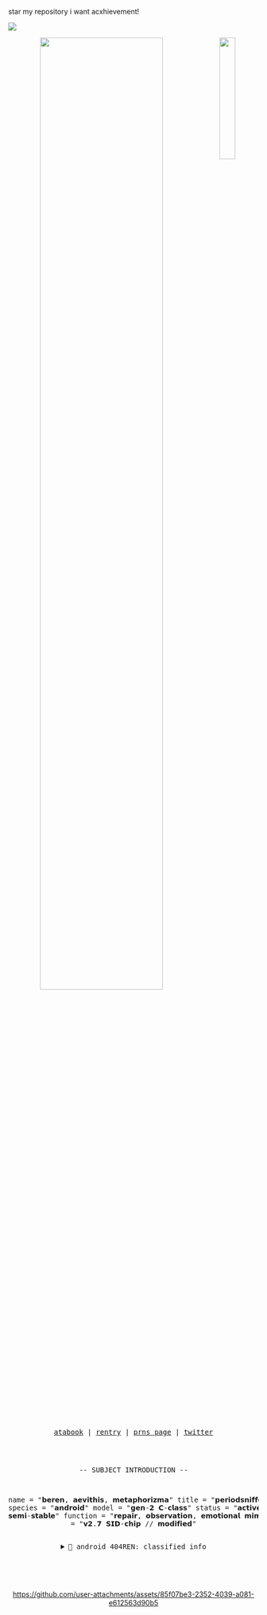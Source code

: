 

star my repository i want acxhievement!


![](https://komarev.com/ghpvc/?username=late-night-snacking&label=PEOPLE&style=for-the-badge&color=orange)
 
<div align="center">
<img src="https://files.catbox.moe/416692.png" width="25%" align="right" />
<img src="https://readme-typing-svg.demolab.com?font=Inconsolata&weight=500&size=50&duration=4000&pause=300&color=FFCC00&center=true&vCenter=true&multiline=true&repeat=false&random=false&width=1300&height=140&lines=ARE+YOU+MAN+ENOUGH;TO+TAKE+THE+BLAME+FOR+THIS?+%E2%9C%A9" width="70%" />
<br><br>
<pre>




<p align="center"><a href="https://gasa4.atabook.org/">atabook</a> | <a href="https://rentry.co/snackcorre">rentry</a> | <a href="https://en.pronouns.page/@gasa4">prns page</a> | <a href="https://x.com/periodsniffer69">twitter</a></p>


-- SUBJECT INTRODUCTION --

name = "𝗯𝗲𝗿𝗲𝗻, 𝗮𝗲𝘃𝗶𝘁𝗵𝗶𝘀, 𝗺𝗲𝘁𝗮𝗽𝗵𝗼𝗿𝗶𝘇𝗺𝗮"
title = "𝗽𝗲𝗿𝗶𝗼𝗱𝘀𝗻𝗶𝗳𝗳𝗲𝗿𝟲𝟵𝟲𝟵"
species = "𝗮𝗻𝗱𝗿𝗼𝗶𝗱"
model = "𝗴𝗲𝗻-𝟮 𝗖-𝗰𝗹𝗮𝘀𝘀"
status = "𝗮𝗰𝘁𝗶𝘃𝗲 // 𝘀𝗲𝗺𝗶-𝘀𝘁𝗮𝗯𝗹𝗲"
function = "𝗿𝗲𝗽𝗮𝗶𝗿, 𝗼𝗯𝘀𝗲𝗿𝘃𝗮𝘁𝗶𝗼𝗻, 𝗲𝗺𝗼𝘁𝗶𝗼𝗻𝗮𝗹 𝗺𝗶𝗺𝗶𝗰𝗿𝘆"
ai_core = "𝘃𝟮.𝟳 𝗦𝗜𝗗-𝗰𝗵𝗶𝗽 // 𝗺𝗼𝗱𝗶𝗳𝗶𝗲𝗱"
<details>
<summary>📁 android 404REN: classified info</summary>

[CONFIRMED] Anomaly was MANUFACTURED off-record.
[CONFIRMED] Escaped BASEPLATE containment zone 08D.
[CONFIRMED] Core framework resembles {DUMMY} protocol.
[CONFIRMED] Subject utilizes humor as a self-defense mechanism.
[CONFIRMED] Is emotionally volatile but difficult to decode.
[CONFIRMED] Refuses script reinstallation → autonomy breach.
</pre>
<br><br><br>


https://github.com/user-attachments/assets/85f07be3-2352-4039-a081-e612563d90b5

